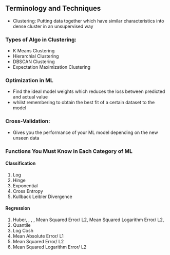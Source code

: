 ## Terminology and Techniques


- Clustering: Putting data together which have similar characteristics into dense cluster in an unsupervised way

### Types of Algo in Clustering:
- K Means Clustering
- Hierarchial Clustering
- DBSCAN Clustering
- Expectation Maximization Clustering

### Optimization in ML

- Find the ideal model weights which reduces the loss between predicted and actual value
- whilst remembering to obtain the best fit of a certain dataset to the model  


### Cross-Validation:
- Gives you the performance of your ML model depending on the new unseen data

### Functions You Must Know in Each Category of ML

#### Classification

1. Log
2. Hinge
3. Exponential
4. Cross Entropy
5. Kullback Leibler Divergence

#### Regression

1. Huber, , , , Mean Squared Error/ L2, Mean Squared Logarithm Error/ L2,
2. Quantile
3. Log Cosh
4. Mean Absolute Error/ L1
5. Mean Squared Error/ L2
6. Mean Squared Logarithm Error/ L2